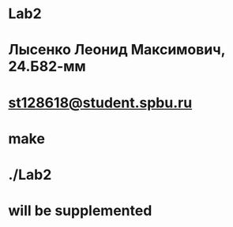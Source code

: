 # Lab2
# Лысенко Леонид Максимович, 24.Б82-мм
# st128618@student.spbu.ru
# make
# ./Lab2
# will be supplemented
